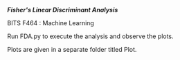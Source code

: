 ***Fisher's Linear Discriminant Analysis***

BITS F464 : Machine Learning

Run FDA.py to execute the analysis and observe the plots.

Plots are given in a separate folder titled Plot.
